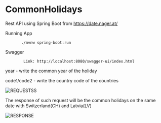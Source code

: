 # CommonHolidays

Rest API using Spring Boot from https://date.nager.at/

   Running App
    
           ./mvnw spring-boot:run

   
   Swagger
   
            Link: http://localhost:8080/swagger-ui/index.html


year - write the common year of the holiday


code1/code2 - write the country code of the countries
    
![REQUESTSS](https://user-images.githubusercontent.com/99561972/205028752-e88e63af-0e54-4997-929e-345c17bce8c4.PNG)    


   
The response of such request will be the common holidays on the same date with Switzerland(CH) and Latvia(LV)

![RESPONSE](https://user-images.githubusercontent.com/99561972/205029404-a0044d2f-d30b-4c13-afe0-089236870a8d.PNG)
